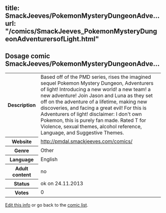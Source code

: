 title: SmackJeeves/PokemonMysteryDungeonAdve...
url: "/comics/SmackJeeves_PokemonMysteryDungeonAdventurersofLight.html"
---
Dosage comic SmackJeeves/PokemonMysteryDungeonAdve...
-----------------------------------------

<p id="msg"></p>
<script type="text/javascript">
if (window.location.search === '?edit_info_mail=sent_ok') {
  var elem = document.getElementById("msg");
  elem.innerHTML = 'Edited information sucessfully sent for review, which is usually done daily. Thanks!';
  elem.className = 'ok';
}
</script>
<table class="comicinfo">
<tr>
<th>Description</th><td>Based off of the PMD series, rises the imagined sequel Pokemon Mystery Dungeon, Adventurers of light! Introducing a new world! a new team! a new adventure! Join Jason and Luna as they set off on the adventure of a lifetime, making new discoveries, and facing a great evil! For this is Adventurers of light! disclaimer: I don't own Pokemon, this is purely fan made. Rated T for Violence, sexual themes, alcohol reference, Language, and Suggestive Themes.</td>
</tr>
<tr>
<th>Website</th><td><a href="http://pmdal.smackjeeves.com/comics/">http://pmdal.smackjeeves.com/comics/</a></td>
</tr>
<tr>
<th>Genre</th><td>Other</td>
</tr>
<tr>
<th>Language</th><td>English</td>
</tr>
<tr>
<th>Adult content</th><td>no</td>
</tr>
<tr>
<th>Status</th><td>ok on 24.11.2013</td>
</tr>
<tr>
<th>Votes</th><td>0</td>
</tr>
</table>

[Edit this info](SmackJeeves_PokemonMysteryDungeonAdventurersofLight_edit.html) or go back to the [comic list](../comic-index.html).

